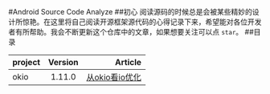 #Android Source Code Analyze
##初心
阅读源码的时候总是会被某些精妙的设计所惊艳。在这里将自己阅读开源框架源代码的心得记录下来，希望能对各位开发者有所帮助。我会不断更新这个仓库中的文章，如果想要关注可以点 `star`。
##目录

| project        | Version	    | Article|
| ------------- |:-------------:| -----:|
| okio          | 1.11.0        | [从okio看io优化]()|

